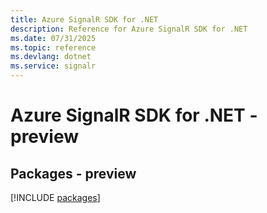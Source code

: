 ```yaml
---
title: Azure SignalR SDK for .NET
description: Reference for Azure SignalR SDK for .NET
ms.date: 07/31/2025
ms.topic: reference
ms.devlang: dotnet
ms.service: signalr
---
```

# Azure SignalR SDK for .NET - preview
## Packages - preview
[!INCLUDE [packages](signalr-index.md)]